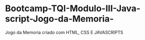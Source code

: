 # Bootcamp-TQI-Modulo-III-Java-script-Jogo-da-Memoria-
Jogo da Memoria criado com HTML, CSS E JAVASCRIPTS
